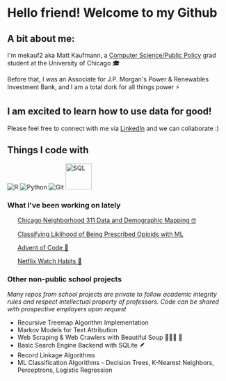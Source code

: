 # Hello friend! Welcome to my Github

## A bit about me:
I'm mekauf2 aka Matt Kaufmann, a <a href = 'https://capp.uchicago.edu/'>Computer Science/Public Policy<a> grad student at the University of Chicago 🎓
</p> 
Before that, I was an Associate for J.P. Morgan's Power & Renewables Investment Bank, and I am a total dork for all things power ⚡

## I am excited to learn how to use data for good!
</p>
Please feel free to connect with me via <a href = 'https://www.linkedin.com/in/kaufmannmatthew/'> LinkedIn<a> and we can collaborate :)

## Things I code with
<p>
  <img alt ="R" src = "https://img.shields.io/badge/-R-276DC3?logo=r&logoColor=white&style=for-the-badge&logoWidth=30" />
  <img alt="Python" src = "https://img.shields.io/badge/-Python-3776AB?logo=python&logoColor=white&style=for-the-badge" />
  <img alt="Git" src = "https://img.shields.io/badge/-Git-F05032?logo=git&logoColor=white&style=for-the-badge" />
  <img alt="SQL" width="60px" src="https://banner2.cleanpng.com/20180526/oqt/kisspng-microsoft-sql-server-mysql-database-logo-5b098c6ebad6d7.7316225815273524307653.jpg" />

</p>
  
  <h3>What I've been working on lately</h3>
  <ul>
      <a href = "https://github.com/mekauf2/proj-311_service_mapping_veam">Chicago Neighborhood 311 Data and Demographic Mapping 🤓</a>
  </p>
      <a href = "https://github.com/mekauf2/classifying-opioid-use">Classifying Liklihood of Being Prescribed Opioids with ML </a>
  </p>
      <a href = "https://github.com/mekauf2/advent-of-code">Advent of Code 🎄</a>
  </p>
      <a href = "https://github.com/mekauf2/netflix_watch_habits">Netflix Watch Habits 🎥</a>
  </ul>

</p>

  <h3> Other non-public school projects </h3>
  <i> Many repos from school projects are private to follow academic integrity rules and respect intellectual property of professors. Code can be shared with prospective employers upon request</i>
  </p>
<ul>
    <li>Recursive Treemap Algorithm Implementation</li>
    <li>Markov Models for Text Attribution</li>
    <li>Web Scraping & Web Crawlers with Beautiful Soup 💁🏻‍♂️ 🍜</li>
    <li>Basic Search Engine Backend with SQLite 🪶</li>
    <li>Record Linkage Algorithms</li>
    <li>ML Classification Algorithms - Decision Trees, K-Nearest Neighbors, Perceptrons, Logistic Regression</li>
  </ul>
